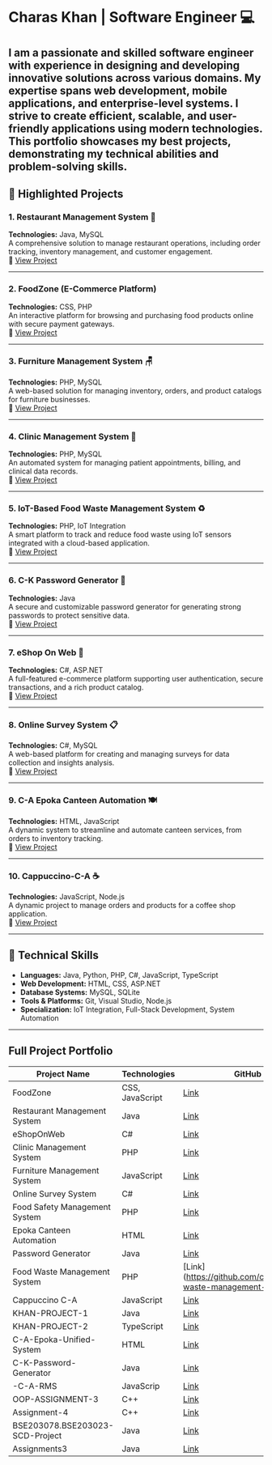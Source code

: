 # **Charas Khan | Software Engineer 💻**  
I am a passionate and skilled software engineer with experience in designing and developing innovative solutions across various domains. My expertise spans web development, mobile applications, and enterprise-level systems. I strive to create efficient, scalable, and user-friendly applications using modern technologies. This portfolio showcases my best projects, demonstrating my technical abilities and problem-solving skills.
---

## 🔑 **Highlighted Projects**  

### **1. Restaurant Management System 🍴**  
**Technologies:** Java, MySQL  
A comprehensive solution to manage restaurant operations, including order tracking, inventory management, and customer engagement.  
🔗 [View Project](https://github.com/charaskhan/Restaurant-Management-System)  

---

### **2. FoodZone (E-Commerce Platform)**  
**Technologies:** CSS, PHP  
An interactive platform for browsing and purchasing food products online with secure payment gateways.  
🔗 [View Project](https://github.com/charaskhan/FoodZone)  

---

### **3. Furniture Management System 🪑**  
**Technologies:** PHP, MySQL  
A web-based solution for managing inventory, orders, and product catalogs for furniture businesses.  
🔗 [View Project](https://github.com/charaskhan/Furniture-Management-System)  

---

### **4. Clinic Management System 🏥**  
**Technologies:** PHP, MySQL  
An automated system for managing patient appointments, billing, and clinical data records.  
🔗 [View Project](https://github.com/charaskhan/Clinic-Management-System)  

---

### **5. IoT-Based Food Waste Management System ♻️**  
**Technologies:** PHP, IoT Integration  
A smart platform to track and reduce food waste using IoT sensors integrated with a cloud-based application.  
🔗 [View Project](https://github.com/charaskhan/Food-waste-management-system-main)  

---

### **6. C-K Password Generator 🔐**  
**Technologies:** Java  
A secure and customizable password generator for generating strong passwords to protect sensitive data.  
🔗 [View Project](https://github.com/charaskhan/C-K-Password-Generator)  

---

### **7. eShop On Web 🛒**  
**Technologies:** C#, ASP.NET  
A full-featured e-commerce platform supporting user authentication, secure transactions, and a rich product catalog.  
🔗 [View Project](https://github.com/charaskhan/eShopOnWeb-main)  

---

### **8. Online Survey System 📋**  
**Technologies:** C#, MySQL  
A web-based platform for creating and managing surveys for data collection and insights analysis.  
🔗 [View Project](https://github.com/charaskhan/Online-Survey-System)  

---

### **9. C-A Epoka Canteen Automation 🍽️**  
**Technologies:** HTML, JavaScript  
A dynamic system to streamline and automate canteen services, from orders to inventory tracking.  
🔗 [View Project](https://github.com/charaskhan/C-A-Epoka-Canteen-Automation)  

---

### **10. Cappuccino-C-A ☕**  
**Technologies:** JavaScript, Node.js  
A dynamic project to manage orders and products for a coffee shop application.  
🔗 [View Project](https://github.com/charaskhan/Cappuccino-C-A)  

---

## 💼 **Technical Skills**  
- **Languages:** Java, Python, PHP, C#, JavaScript, TypeScript  
- **Web Development:** HTML, CSS, ASP.NET  
- **Database Systems:** MySQL, SQLite  
- **Tools & Platforms:** Git, Visual Studio, Node.js  
- **Specialization:** IoT Integration, Full-Stack Development, System Automation  

---

## **Full Project Portfolio**
| Project Name | Technologies | GitHub Link |
|-------------|-------------|-------------|
| FoodZone | CSS, JavaScript | [Link](https://github.com/charaskhan/FoodZone) |
| Restaurant Management System | Java | [Link](https://github.com/charaskhan/Restaurant-Management-System) |
| eShopOnWeb | C# | [Link](https://github.com/charaskhan/eShopOnWeb-main) |
| Clinic Management System | PHP | [Link](https://github.com/charaskhan/Clinic-Management-System) |
| Furniture Management System | JavaScript | [Link](https://github.com/charaskhan/Furniture-Management-System) |
| Online Survey System | C# | [Link](https://github.com/charaskhan/Online-Survey-System) |
| Food Safety Management System | PHP | [Link](https://github.com/charaskhan/Food-Safety-Management-System-main) |
| Epoka Canteen Automation | HTML | [Link](https://github.com/charaskhan/C-A-Epoka-Canteen-Automation) |
| Password Generator | Java | [Link](https://github.com/charaskhan/C-K-Password-Generator) |
| Food Waste Management System | PHP | [Link] (https://github.com/charaskhan/Food-waste-management-system-main) |
| Cappuccino C-A | JavaScript | [Link](https://github.com/charaskhan/Cappuccino-C-A) |
| KHAN-PROJECT-1 | Java | [Link](https://github.com/charaskhan/KHAN-PROJECT-1) |
| KHAN-PROJECT-2 | TypeScript | [Link](https://github.com/charaskhan/KHAN-PROJECT-2) |
| C-A-Epoka-Unified-System | HTML | [Link](https://github.com/charaskhan/C-A-Epoka-Unified-System) |
| C-K-Password-Generator | Java | [Link](https://github.com/charaskhan/C-K-Password-Generator) |
| -C-A-RMS |JavaScrip | [Link](https://github.com/charaskhan/-C-A-RMS) |
| OOP-ASSIGNMENT-3 |C++ | [Link](https://github.com/charaskhan/OOP-ASSIGNMENT-3) |
| Assignment-4 |C++ | [Link](https://github.com/charaskhan/Assignment-4) |
| BSE203078.BSE203023-SCD-Project | Java | [Link](https://github.com/charaskhan/BSE203078.BSE203023-SCD-Project) |
| Assignments3 | Java | [Link](https://github.com/charaskhan/assignments3) |


